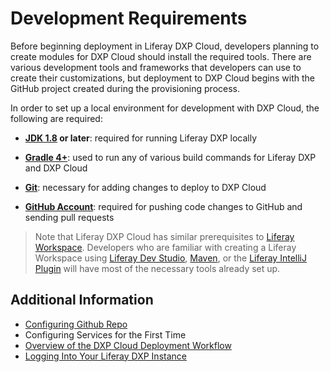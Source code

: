 # Development Requirements

Before beginning deployment in Liferay DXP Cloud, developers planning to create modules for DXP Cloud should install the required tools. There are various development tools and frameworks that developers can use to create their customizations, but deployment to DXP Cloud begins with the GitHub project created during the provisioning process.

In order to set up a local environment for development with DXP Cloud, the following are required:

* **[JDK 1.8](http://www.oracle.com/technetwork/java/javase/downloads/index.html) or later**: required for running Liferay DXP locally

* **[Gradle 4+](http://www.gradle.org/downloads)**: used to run any of various build commands for Liferay DXP and DXP Cloud

* **[Git](https://git-scm.com/)**: necessary for adding changes to deploy to DXP Cloud

* **[GitHub Account](https://github.com/)**: required for pushing code changes to GitHub and sending pull requests

> Note that Liferay DXP Cloud has similar prerequisites to [Liferay Workspace](https://help.liferay.com/hc/en-us/articles/360029147471-Liferay-Workspace). Developers who are familiar with creating a Liferay Workspace using [Liferay Dev Studio](https://customer.liferay.com/downloads?p_p_id=com_liferay_osb_customer_downloads_display_web_DownloadsDisplayPortlet&_com_liferay_osb_customer_downloads_display_web_DownloadsDisplayPortlet_productAssetCategoryId=118191007&_com_liferay_osb_customer_downloads_display_web_DownloadsDisplayPortlet_fileTypeAssetCategoryId=118191038), [Maven](https://help.liferay.com/hc/en-us/articles/360017885592-Maven-Workspace), or the [Liferay IntelliJ Plugin](https://plugins.jetbrains.com/plugin/10739-liferay-intellij-plugin) will have most of the necessary tools already set up.

## Additional Information

* [Configuring Github Repo](../getting-started/configuring-your-github-repository.md)
* Configuring Services for the First Time
* [Overview of the DXP Cloud Deployment Workflow](../build-and-deploy/overview-of-the-dxp-cloud-deployment-workflow.md)
* [Logging Into Your Liferay DXP Instance](../getting-started/logging-into-your-liferay-dxp-instance.md)
